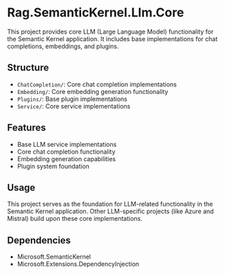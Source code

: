 # Rag.SemanticKernel.Llm.Core

This project provides core LLM (Large Language Model) functionality for the Semantic Kernel application. It includes base implementations for chat completions, embeddings, and plugins.

## Structure

- `ChatCompletion/`: Core chat completion implementations
- `Embedding/`: Core embedding generation functionality
- `Plugins/`: Base plugin implementations
- `Service/`: Core service implementations

## Features

- Base LLM service implementations
- Core chat completion functionality
- Embedding generation capabilities
- Plugin system foundation

## Usage

This project serves as the foundation for LLM-related functionality in the Semantic Kernel application. 
Other LLM-specific projects (like Azure and Mistral) build upon these core implementations.

## Dependencies

- Microsoft.SemanticKernel
- Microsoft.Extensions.DependencyInjection 